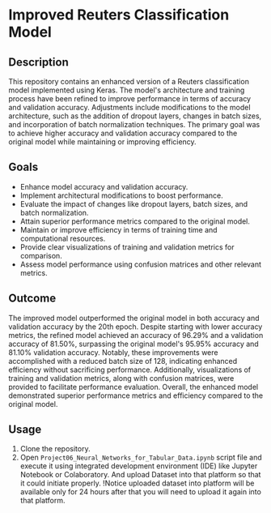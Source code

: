 # Improved Reuters Classification Model

## Description

This repository contains an enhanced version of a Reuters classification model implemented using Keras. The model's architecture and training process have been refined to improve performance in terms of accuracy and validation accuracy. Adjustments include modifications to the model architecture, such as the addition of dropout layers, changes in batch sizes, and incorporation of batch normalization techniques. The primary goal was to achieve higher accuracy and validation accuracy compared to the original model while maintaining or improving efficiency.

## Goals

- Enhance model accuracy and validation accuracy.
- Implement architectural modifications to boost performance.
- Evaluate the impact of changes like dropout layers, batch sizes, and batch normalization.
- Attain superior performance metrics compared to the original model.
- Maintain or improve efficiency in terms of training time and computational resources.
- Provide clear visualizations of training and validation metrics for comparison.
- Assess model performance using confusion matrices and other relevant metrics.

## Outcome

The improved model outperformed the original model in both accuracy and validation accuracy by the 20th epoch. Despite starting with lower accuracy metrics, the refined model achieved an accuracy of 96.29% and a validation accuracy of 81.50%, surpassing the original model's 95.95% accuracy and 81.10% validation accuracy. Notably, these improvements were accomplished with a reduced batch size of 128, indicating enhanced efficiency without sacrificing performance. Additionally, visualizations of training and validation metrics, along with confusion matrices, were provided to facilitate performance evaluation. Overall, the enhanced model demonstrated superior performance metrics and efficiency compared to the original model.

## Usage
1. Clone the repository.
2. Open `Project06_Neural_Networks_for_Tabular_Data.ipynb` script file and execute it using integrated development environment (IDE)
like Jupyter Notebook or Colaboratory. And upload Dataset into that platform so that it could initiate properly. !Notice
uploaded dataset into platform will be available only for 24 hours after that you will need to upload it again into that
platform.
